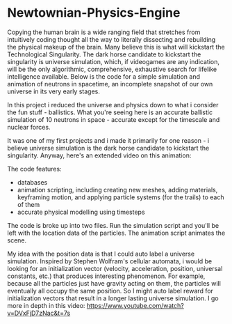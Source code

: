 # Newtownian-Physics-Engine
Copying the human brain is a wide ranging field that stretches from intuitively coding thought all the way to literally dissecting and rebuilding the physical makeup of the brain. Many believe this is what will kickstart the Technological Singularity. The dark horse candidate to kickstart the singularity is universe simulation,  which, if videogames are any indication, will be the only algorithmic, comprehensive, exhaustive search for lifelike intelligence available. Below is the code for a simple simulation  and animation of neutrons in spacetime, an incomplete snapshot of our own universe in its very early stages.

In this project i reduced the universe and physics down to what i consider the fun stuff - ballistics. What you're seeing here is an accurate ballistic simulation of 10 neutrons in space - accurate except for the timescale and nuclear forces. 

It was one of my first projects and i made it primarily for one reason - i believe universe simulation is the dark horse candidate to kickstart the singularity. Anyway, here's an extended video on this animation:

The code features:

- databases
- animation scripting, including creating new meshes, adding materials, keyframing motion, and applying particle systems (for the trails) to each of them
- accurate physical modelling using timesteps

The code is broke up into two files. Run the simulation script and you'll be left with the location data of the particles. The animation script animates the scene. 

My idea with the position data is that I could auto label a universe simulation. Inspired by Stephen Wolfram's cellular automata, i would be looking for an initialization vector (velocity, acceleration, position, universal constants, etc.) that produces interesting phenomenon. For example, because all the particles just have gravity acting on them, the particles will eventually all occupy the same position. So I might auto label reward for initialization vectors that result in a longer lasting universe simulation. I go more in depth in this video: https://www.youtube.com/watch?v=DVxFjD7zNac&t=7s

